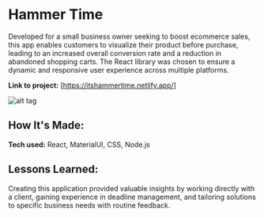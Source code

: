 # Hammer Time

Developed for a small business owner seeking to boost ecommerce sales, this app enables customers to visualize their product before purchase, leading to an increased overall conversion rate and a reduction in abandoned shopping carts. The React library was chosen to ensure a dynamic and responsive user experience across multiple platforms.

**Link to project:** [https://itshammertime.netlify.app/]

![alt tag](https://i.ibb.co/f1JkyTY/hammer-Time-Vid.gif)

## How It's Made:

**Tech used:** React, MaterialUI, CSS, Node.js

## Lessons Learned:

Creating this application provided valuable insights by working directly with a client, gaining experience in deadline management, and tailoring solutions to specific business needs with routine feedback.
